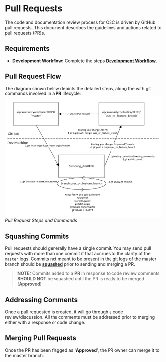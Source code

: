 # Pull Requests

The code and documentation review process for OSC is driven by GitHub pull requests. This document describes the guidelines and actions related to pull requests (PR)s.

## Requirements
 - **Development Workflow:**  Complete the steps **[Development Workflow](dev_flow.md)**.

## Pull Request Flow
The diagram shown below depicts the detailed steps, along the with git commands involved in a **PR** lifecycle:  
![](./images/pr_flow.jpg)  
*Pull Request Steps and Commands*  

## Squashing Commits
Pull requests should generally have a single commit. You may send pull requests with more than one commit if that accrues to the clarity of the `master` logs. Commits not meant to be present in the git logs of the master branch should be **[squashed](https://ariejan.net/2011/07/05/git-squash-your-latests-commits-into-one/)** prior to sending and merging a PR.  
> **NOTE:** Commits added to a **PR** in response to code review comments **SHOULD NOT** be squashed until the PR is ready to be merged (**Approved**)


## Addressing Comments
Once a pull requested is created, it will go through a code review/discussion. All the comments must be addressed prior to merging either with a response or code change.  


## Merging Pull Requests
Once the PR has been flagged as '**Approved**', the PR owner can merge it to the master branch. 






